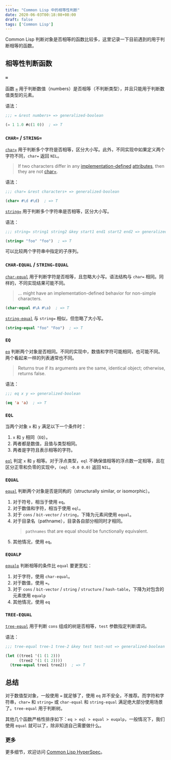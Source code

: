 ```yaml
---
title: "Common Lisp 中的相等性判断"
date: 2020-06-03T00:18:08+08:00
draft: false
tags: ['Common Lisp']
---
```


Common Lisp 判断对象是否相等的函数比较多，这里记录一下目前遇到的用于判断相等的函数。

## 相等性判断函数

### `=`

函数 [`=`][f_eq_sle] 用于判断数值（numbers）是否相等（不判断类型），并且只能用于判断数值类型的元素。


语法：

```lisp
;;; = &rest numbers+ => generalized-boolean

(= 1 1.0 #c(1 0))  ; => T
```

### `CHAR=` / `STRING=`

[`char=`][f_chareq] 用于判断多个字符是否相等，区分大小写。此外，不同实现中如果定义两个字符不同，`char=` 返回 `NIL`。

> If two characters differ in any [implementation-defined][1] [attributes][2], then they are not [char=][3].

[1]: http://www.lispworks.com/documentation/HyperSpec/Body/26_glo_i.htm#implementation-defined
[2]: http://www.lispworks.com/documentation/HyperSpec/Body/26_glo_a.htm#attribute
[3]: http://www.lispworks.com/documentation/HyperSpec/Body/f_chareq.htm#charEQ

语法：

```lisp
;;; char= &rest characters+ => generalized-boolean

(char= #\d #\d)  ; => T
```

[`string=`][f_stgeq_] 用于判断多个字符串是否相等，区分大小写。

语法：

```lisp
;;; string= string1 string2 &key start1 end1 start2 end2 => generalized-boolean

(string= "foo" "foo")  ; => T
```

可以比较两个字符串中指定的子序列。

### `CHAR-EQUAL` / `STRING-EQUAL`

[`char-equal`][f_chareq] 用于判断字符是否相等，且忽略大小写。语法结构与 `char=` 相同。同样的，不同实现结果可能不同。

> ... might have an implementation-defined behavior for non-simple characters.

```lisp
(char-equal #\A #\a)  ; => T
```

[`string-equal`][f_stgeq_] 与 `string=` 相似，但忽略了大小写。

```lisp
(string-equal "foo" "Foo")  ; => T
```

### `EQ`

[`eq`][f_eq] 判断两个对象是否相同。不同的实现中，数值和字符可能相同，也可能不同。两个看起来一样的列表通常也不同。

> Returns true if its arguments are the same, identical object; otherwise, returns false.

语法：

```lisp
;;; eq x y => generalized-boolean

(eq 'a 'a)  ; => T
```

### `EQL`

当两个对象 `x` 和 `y` 满足以下一个条件时：

1. `x` 和 `y` 相同（`EQ`）。
2. 两者都是数值，且值与类型相同。
3. 两者是字符且表示相等的字符。

[`eql`][f_eql] 判定 `x` 和 `y` 相等。对于浮点类型，`eql` 不确保值相等的浮点数一定相等，且在区分正零和负零的实现中，`(eql -0.0 0.0)` 返回 `NIL`。

### `EQUAL`

[`equal`][f_equal] 判断两个对象是否是同构的（structurally similar, or isomorphic）。

1. 对于符号，相当于使用 `eq`。
2. 对于数值和字符，相当于使用 `eql`。
3. 对于 `cons` / `bit-vector` / `string`，下降为元素间使用 `equal`。
4. 对于目录名（pathname），目录各自部分相同时才相同。
   > `pathnames` that are equal should be functionally equivalent.
5. 其他情况，使用 `eq`。

### `EQUALP`

[`equalp`][f_equalp] 判断相等的条件比 `equal` 要更宽松：

1. 对于字符，使用 `char-equal`。
2. 对于数值，使用 `=`。
3. 对于 `cons` / `bit-vector` / `string` / `structure` / `hash-table`，下降为对包含的元素使用 `equalp`
4. 其他情况，使用 `eq`

### `TREE-EQUAL`

[`tree-equal`][f_tree_e] 用于判断 `cons` 组成的树是否相等，`test` 参数指定判断谓词。

语法：

```lisp
;;; tree-equal tree-1 tree-2 &key test test-not => generalized-boolean

(let ((tree1 '(1 (1 2)))
      (tree2 '(1 (1 2))))
  (tree-equal tree1 tree2))  ; => T
```

## 总结

对于数值型对象，一般使用 `=` 就足够了，使用 `eq` 并不安全，不推荐。而字符和字符串，`char=` 和 `string=` 或 `char-equal` 和 `string-equal` 满足绝大部分使用场景了。`tree-equal` 用于判断树。

其他几个函数严格性排序如下：`eq > eql > equal > euqalp`，一般情况下，我们使用 `equal` 就可以了，除非知道自己需要做什么。

### 更多

更多细节，欢迎访问 [Common Lisp HyperSpec](http://www.lispworks.com/documentation/HyperSpec/Front/index.htm)。

[f_eq_sle]: http://www.lispworks.com/documentation/HyperSpec/Body/f_eq_sle.htm#EQ
[f_chareq]: http://www.lispworks.com/documentation/HyperSpec/Body/f_chareq.htm
[f_stgeq_]: http://www.lispworks.com/documentation/HyperSpec/Body/f_stgeq_.htm
[f_eq]: http://www.lispworks.com/documentation/HyperSpec/Body/f_eq.htm
[f_eql]: http://www.lispworks.com/documentation/HyperSpec/Body/f_eql.htm
[f_equal]: http://www.lispworks.com/documentation/HyperSpec/Body/f_equal.htm
[f_equalp]: http://www.lispworks.com/documentation/HyperSpec/Body/f_equalp.htm
[f_tree_e]: http://www.lispworks.com/documentation/HyperSpec/Body/f_tree_e.htm
